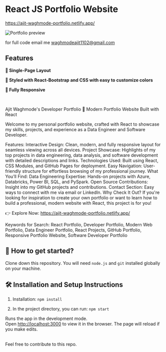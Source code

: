 # React JS Portfolio Website

https://ajit-waghmode-portfolio.netlify.app/

![Portfolio preview](https://github.com/Ajitwaghmode/React-Portfolio-main/assets/92286897/c0a3f500-c7b2-47bf-a734-b51e5e44d2e8)

for full code email me waghmodeajit1102@gmail.com
## Features

**📖 Single-Page Layout**

**🎨 Styled with React-Bootstrap and CSS with easy to customize colors**

**📱 Fully Responsive**

<br />


Ajit Waghmode's Developer Portfolio
🚀 Modern Portfolio Website Built with React

Welcome to my personal portfolio website, crafted with React to showcase my skills, projects, and experience as a Data Engineer and Software Developer.

Features:
Interactive Design: Clean, modern, and fully responsive layout for seamless viewing across all devices.
Project Showcase: Highlights of my top projects in data engineering, data analysis, and software development with detailed descriptions and links.
Technologies Used: Built using React, CSS Modules, and GitHub Pages for deployment.
Easy Navigation: User-friendly structure for effortless browsing of my professional journey.
What You’ll Find:
Data Engineering Expertise: Hands-on projects with Azure, Databricks, Power BI, SQL, and PySpark.
Open Source Contributions: Insight into my GitHub projects and contributions.
Contact Section: Easy ways to connect with me via email or LinkedIn.
Why Check It Out?
If you're looking for inspiration to create your own portfolio or want to learn how to build a professional, modern website with React, this project is for you!

👉 Explore Now: https://ajit-waghmode-portfolio.netlify.app/

Keywords for Search:
React Portfolio, Developer Portfolio, Modern Web Portfolio, Data Engineer Portfolio, React Projects, GitHub Portfolio, Responsive Portfolio Website, Software Developer Portfolio


## 🚀 How to get started?

Clone down this repository. You will need `node.js` and `git` installed globally on your machine.

## 🛠 Installation and Setup Instructions

1. Installation: `npm install`

2. In the project directory, you can run: `npm start`

Runs the app in the development mode.\
Open [http://localhost:3000](http://localhost:3000) to view it in the browser. 
The page will reload if you make edits.

<br />
Feel free to contribute to this repo.

